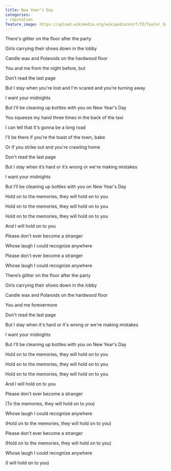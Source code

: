 ```yaml
---
title: New Year’s Day
categories:
- reputation
feature_image: https://upload.wikimedia.org/wikipedia/en/f/f2/Taylor_Swift_-_Reputation.png
--- 
```

There's glitter on the floor after the party

Girls carrying their shoes down in the lobby

Candle wax and Polaroids on the hardwood floor

You and me from the night before, but

Don’t read the last page

But I stay when you're lost and I'm scared and you’re turning away

I want your midnights

But I'll be cleaning up bottles with you on New Year's Day

You squeeze my hand three times in the back of the taxi

I can tell that it's gonna be a long road

I'll be there if you're the toast of the town, babe

Or if you strike out and you're crawling home

Don't read the last page

But I stay when it’s hard or it’s wrong or we're making mistakes

I want your midnights

But I’ll be cleaning up bottles with you on New Year's Day

Hold on to the memories, they will hold on to you

Hold on to the memories, they will hold on to you

Hold on to the memories, they will hold on to you

And I will hold on to you

Please don't ever become a stranger

Whose laugh I could recognize anywhere

Please don't ever become a stranger

Whose laugh I could recognize anywhere

There’s glitter on the floor after the party

Girls carrying their shoes down in the lobby

Candle wax and Polaroids on the hardwood floor

You and me forevermore

Don't read the last page

But I stay when it's hard or it's wrong or we're making mistakes

I want your midnights

But I'll be cleaning up bottles with you on New Year's Day

Hold on to the memories, they will hold on to you

Hold on to the memories, they will hold on to you

Hold on to the memories, they will hold on to you

And I will hold on to you

Please don't ever become a stranger

(To the memories, they will hold on to you)

Whose laugh I could recognize anywhere

(Hold on to the memories, they will hold on to you)

Please don't ever become a stranger

(Hold on to the memories, they will hold on to you)

Whose laugh I could recognize anywhere

(I will hold on to you)
